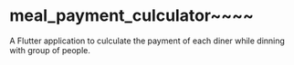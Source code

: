 # meal_payment_culculator~~~~

A Flutter application to culculate the payment of each diner while dinning with group of people.
